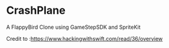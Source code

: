 # CrashPlane

A FlappyBird Clone using GameStepSDK and SpriteKit

Credit to :https://www.hackingwithswift.com/read/36/overview
